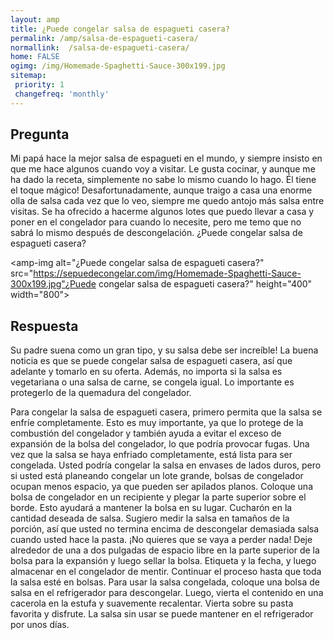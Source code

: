 ```yaml
---
layout: amp
title: ¿Puede congelar salsa de espagueti casera?  
permalink: /amp/salsa-de-espagueti-casera/
normallink:  /salsa-de-espagueti-casera/
home: FALSE
ogimg: /img/Homemade-Spaghetti-Sauce-300x199.jpg
sitemap:
 priority: 1
 changefreq: 'monthly'
---
```




## Pregunta

Mi papá hace la mejor salsa de espagueti en el mundo, y siempre insisto en que me hace algunos cuando voy a visitar. Le gusta cocinar, y aunque me ha dado la receta, simplemente no sabe lo mismo cuando lo hago. Él tiene el toque mágico! Desafortunadamente, aunque traigo a casa una enorme olla de salsa cada vez que lo veo, siempre me quedo antojo más salsa entre visitas. Se ha ofrecido a hacerme algunos lotes que puedo llevar a casa y poner en el congelador para cuando lo necesite, pero me temo que no sabrá lo mismo después de descongelación. ¿Puede congelar salsa de espagueti casera?


<amp-img alt="¿Puede congelar salsa de espagueti casera?" src="https://sepuedecongelar.com/img/Homemade-Spaghetti-Sauce-300x199.jpg"¿Puede congelar salsa de espagueti casera?" height="400" width="800"></amp-img>


## Respuesta

Su padre suena como un gran tipo, y su salsa debe ser increíble! La buena noticia es que se puede congelar salsa de espagueti casera, así que adelante y tomarlo en su oferta. Además, no importa si la salsa es vegetariana o una salsa de carne, se congela igual. Lo importante es protegerlo de la quemadura del congelador.

Para congelar la salsa de espagueti casera, primero permita que la salsa se enfríe completamente. Esto es muy importante, ya que lo protege de la combustión del congelador y también ayuda a evitar el exceso de expansión de la bolsa del congelador, lo que podría provocar fugas. Una vez que la salsa se haya enfriado completamente, está lista para ser congelada. Usted podría congelar la salsa en envases de lados duros, pero si usted está planeando congelar un lote grande, bolsas de congelador ocupan menos espacio, ya que pueden ser apilados planos.
Coloque una bolsa de congelador en un recipiente y plegar la parte superior sobre el borde. Esto ayudará a mantener la bolsa en su lugar. Cucharón en la cantidad deseada de salsa. Sugiero medir la salsa en tamaños de la porción, así que usted no termina encima de descongelar demasiada salsa cuando usted hace la pasta. ¡No quieres que se vaya a perder nada! Deje alrededor de una a dos pulgadas de espacio libre en la parte superior de la bolsa para la expansión y luego sellar la bolsa. Etiqueta y la fecha, y luego almacenar en el congelador de mentir. Continuar el proceso hasta que toda la salsa esté en bolsas.
Para usar la salsa congelada, coloque una bolsa de salsa en el refrigerador para descongelar. Luego, vierta el contenido en una cacerola en la estufa y suavemente recalentar. Vierta sobre su pasta favorita y disfrute. La salsa sin usar se puede mantener en el refrigerador por unos días.
